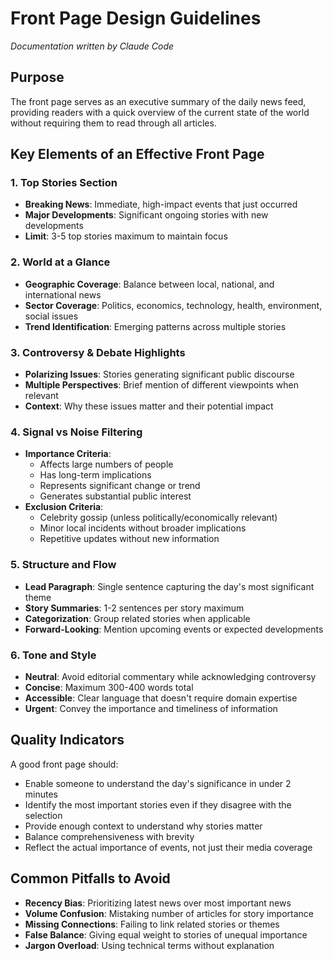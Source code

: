 # Front Page Design Guidelines

*Documentation written by Claude Code*

## Purpose

The front page serves as an executive summary of the daily news feed, providing readers with a quick overview of the current state of the world without requiring them to read through all articles.

## Key Elements of an Effective Front Page

### 1. Top Stories Section
- **Breaking News**: Immediate, high-impact events that just occurred
- **Major Developments**: Significant ongoing stories with new developments
- **Limit**: 3-5 top stories maximum to maintain focus

### 2. World at a Glance
- **Geographic Coverage**: Balance between local, national, and international news
- **Sector Coverage**: Politics, economics, technology, health, environment, social issues
- **Trend Identification**: Emerging patterns across multiple stories

### 3. Controversy & Debate Highlights
- **Polarizing Issues**: Stories generating significant public discourse
- **Multiple Perspectives**: Brief mention of different viewpoints when relevant
- **Context**: Why these issues matter and their potential impact

### 4. Signal vs Noise Filtering
- **Importance Criteria**:
  - Affects large numbers of people
  - Has long-term implications
  - Represents significant change or trend
  - Generates substantial public interest
- **Exclusion Criteria**:
  - Celebrity gossip (unless politically/economically relevant)
  - Minor local incidents without broader implications
  - Repetitive updates without new information

### 5. Structure and Flow
- **Lead Paragraph**: Single sentence capturing the day's most significant theme
- **Story Summaries**: 1-2 sentences per story maximum
- **Categorization**: Group related stories when applicable
- **Forward-Looking**: Mention upcoming events or expected developments

### 6. Tone and Style
- **Neutral**: Avoid editorial commentary while acknowledging controversy
- **Concise**: Maximum 300-400 words total
- **Accessible**: Clear language that doesn't require domain expertise
- **Urgent**: Convey the importance and timeliness of information

## Quality Indicators

A good front page should:
- Enable someone to understand the day's significance in under 2 minutes
- Identify the most important stories even if they disagree with the selection
- Provide enough context to understand why stories matter
- Balance comprehensiveness with brevity
- Reflect the actual importance of events, not just their media coverage

## Common Pitfalls to Avoid

- **Recency Bias**: Prioritizing latest news over most important news
- **Volume Confusion**: Mistaking number of articles for story importance
- **Missing Connections**: Failing to link related stories or themes
- **False Balance**: Giving equal weight to stories of unequal importance
- **Jargon Overload**: Using technical terms without explanation